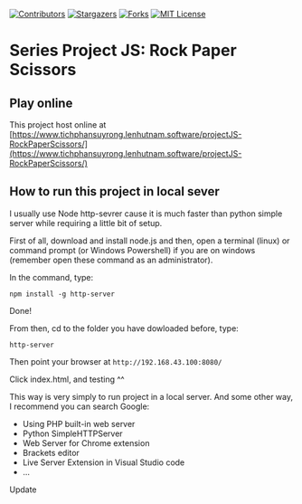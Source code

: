 <!-- PROJECT SHIELDS -->
<!--
*** I'm using markdown "reference style" links for readability.
*** Reference links are enclosed in brackets [ ] instead of parentheses ( ).
*** See the bottom of this document for the declaration of the reference variables
*** for contributors-url, forks-url, etc. This is an optional, concise syntax you may use.
*** https://www.markdownguide.org/basic-syntax/#reference-style-links
-->
[![Contributors][contributors-shield]][contributors-url]
[![Stargazers][stars-shield]][stars-url]
[![Forks][forks-shield]][forks-url]
[![MIT License][license-shield]][license-url]

# Series Project JS: Rock Paper Scissors

## Play online

This project host online at [https://www.tichphansuyrong.lenhutnam.software/projectJS-RockPaperScissors/](https://www.tichphansuyrong.lenhutnam.software/projectJS-RockPaperScissors/)

## How to run this project in local sever

I usually use Node http-sevrer cause it is much faster than python simple server while requiring a little bit of setup.

First of all, download and install node.js and then, open a terminal (linux) or command prompt (or Windows Powershell) if you are on windows (remember open these command as an administrator).

In the command, type:

```
npm install -g http-server
```

Done!

From then, cd to the folder you have dowloaded before, type:

```
http-server
```

Then point your browser at ```http://192.168.43.100:8080/```

Click index.html, and testing ^^

This way is very simply to run project in a local server. And some other way, I recommend you can search Google:

- Using PHP built-in web server
- Python SimpleHTTPServer
- Web Server for Chrome extension
- Brackets editor
- Live Server Extension in Visual Studio code
- ...

Update



<!-- MARKDOWN LINKS & IMAGES -->

[contributors-shield]: https://img.shields.io/github/contributors/lenhutnam298/projectJS-RockPaperScissors?style=flat-square
[contributors-url]: https://github.com/lenhutnam298/projectJS-RockPaperScissors/graphs/contributors

[forks-shield]: https://img.shields.io/github/forks/lenhutnam298/projectJS-RockPaperScissors?style=flat-square
[forks-url]: https://github.com/lenhutnam298/projectJS-RockPaperScissors/network/members

[stars-shield]: https://img.shields.io/github/stars/lenhutnam298/projectJS-RockPaperScissors?style=flat-square
[stars-url]: https://github.com/lenhutnam298/projectJS-RockPaperScissors/stargazers

[license-shield]: https://img.shields.io/github/license/lenhutnam298/projectJS-RockPaperScissors?style=flat-square
[license-url]: https://github.com/lenhutnam298/projectJS-RockPaperScissors/blob/master/LICENSE
